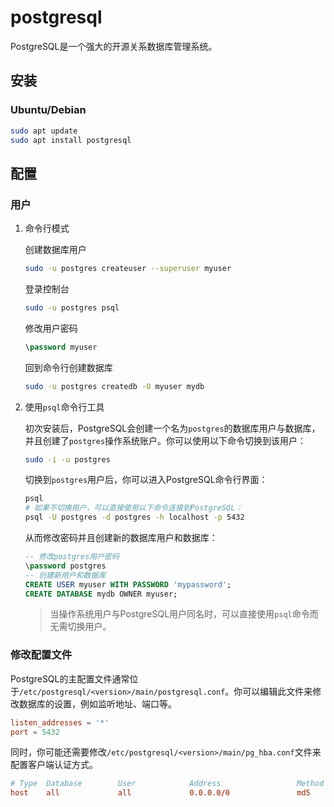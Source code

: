 # postgresql

PostgreSQL是一个强大的开源关系数据库管理系统。

## 安装

### Ubuntu/Debian

```bash
sudo apt update
sudo apt install postgresql
```

## 配置

### 用户

1. 命令行模式

    创建数据库用户

    ```bash
    sudo -u postgres createuser --superuser myuser
    ```

    登录控制台

    ```bash
    sudo -u postgres psql
    ```

    修改用户密码

    ```sql
    \password myuser
    ```

    回到命令行创建数据库

    ```bash
    sudo -u postgres createdb -O myuser mydb
    ```

2. 使用`psql`命令行工具

    初次安装后，PostgreSQL会创建一个名为`postgres`的数据库用户与数据库，并且创建了`postgres`操作系统账户。你可以使用以下命令切换到该用户：

    ```bash
    sudo -i -u postgres
    ```

    切换到`postgres`用户后，你可以进入PostgreSQL命令行界面：

    ```bash
    psql
    # 如果不切换用户，可以直接使用以下命令连接到PostgreSQL：
    psql -U postgres -d postgres -h localhost -p 5432
    ```

    从而修改密码并且创建新的数据库用户和数据库：

    ```sql
    -- 修改postgres用户密码
    \password postgres
    -- 创建新用户和数据库
    CREATE USER myuser WITH PASSWORD 'mypassword';
    CREATE DATABASE mydb OWNER myuser;
    ```

    > 当操作系统用户与PostgreSQL用户同名时，可以直接使用`psql`命令而无需切换用户。

### 修改配置文件

PostgreSQL的主配置文件通常位于`/etc/postgresql/<version>/main/postgresql.conf`。你可以编辑此文件来修改数据库的设置，例如监听地址、端口等。

```conf
listen_addresses = '*'
port = 5432
```

同时，你可能还需要修改`/etc/postgresql/<version>/main/pg_hba.conf`文件来配置客户端认证方式。

```conf
# Type  Database        User            Address                 Method
host    all             all             0.0.0.0/0               md5
```
